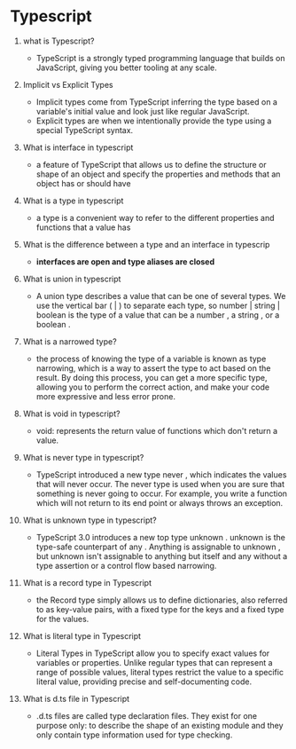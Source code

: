 # Typescript

1.  what is Typescript?
    - TypeScript is a strongly typed programming language that builds on JavaScript, giving you better tooling at any scale.
2.  Implicit vs Explicit Types
    - Implicit types come from TypeScript inferring the type based on a variable's initial value and look just like regular JavaScript.
    - Explicit types are when we intentionally provide the type using a special TypeScript syntax.
3.  What is interface in typescript
    - a feature of TypeScript that allows us to define the structure or shape of an object and specify the properties and methods that an object has or should have
4.  What is a type in typescript
    - a type is a convenient way to refer to the different properties and functions that a value has
5.  What is the difference between a type and an interface in typescrip
    - **interfaces are open and type aliases are closed**
6.  What is union in typescript
    - A union type describes a value that can be one of several types. We use the vertical bar ( | ) to separate each type, so number | string | boolean is the type of a value that can be a number , a string , or a boolean .
7.  What is a narrowed type?
    - the process of knowing the type of a variable is known as type narrowing, which is a way to assert the type to act based on the result. By doing this process, you can get a more specific type, allowing you to perform the correct action, and make your code more expressive and less error prone.
8.  What is void in typescript?
    - void: represents the return value of functions which don't return a value.
9.  What is never type in typescript?

    - TypeScript introduced a new type never , which indicates the values that will never occur. The never type is used when you are sure that something is never going to occur. For example, you write a function which will not return to its end point or always throws an exception.

10. What is unknown type in typescript?

    - TypeScript 3.0 introduces a new top type unknown . unknown is the type-safe counterpart of any . Anything is assignable to unknown , but unknown isn't assignable to anything but itself and any without a type assertion or a control flow based narrowing.

11. What is a record type in Typescript

    - the Record type simply allows us to define dictionaries, also referred to as key-value pairs, with a fixed type for the keys and a fixed type for the values.

12. What is literal type in Typescript

    - Literal Types in TypeScript allow you to specify exact values for variables or properties. Unlike regular types that can represent a range of possible values, literal types restrict the value to a specific literal value, providing precise and self-documenting code.

13. What is d.ts file in Typescript
    - .d.ts files are called type declaration files. They exist for one purpose only: to describe the shape of an existing module and they only contain type information used for type checking.
